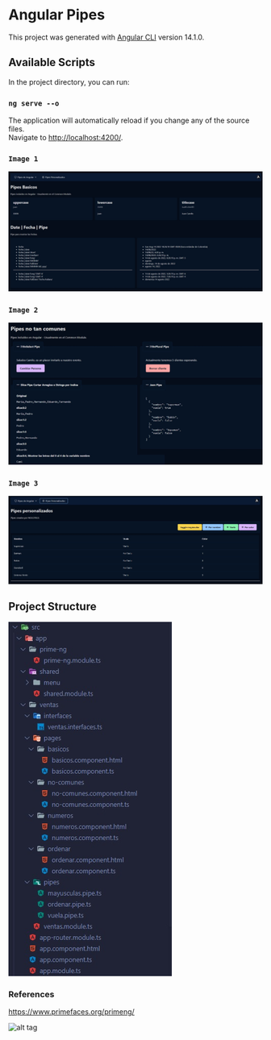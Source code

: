 # Angular Pipes

This project was generated with [Angular CLI](https://github.com/angular/angular-cli) version 14.1.0.

## Available Scripts
In the project directory, you can run:

### `ng serve --o`
The application will automatically reload if you change any of the source files.\
Navigate to [http://localhost:4200/](http://localhost:4200/).

### `Image 1`
![alt tag](https://github.com/juancr5/Aplicaciones-Angular/blob/main/images/05%20Pipes%20Basicos.jpg)

### `Image 2`
![alt tag](https://github.com/juancr5/Aplicaciones-Angular/blob/main/images/05%20Pipes%20No%20tan%20comunes.jpg)

### `Image 3`
![alt tag](https://github.com/juancr5/Aplicaciones-Angular/blob/main/images/05%20Pipes%20Personalizados.jpg)

## Project Structure
![alt tag](https://github.com/juancr5/Aplicaciones-Angular/blob/main/images/05%20Project%20Structure.jpg)

### References
https://www.primefaces.org/primeng/

![alt tag](https://miro.medium.com/max/433/1*qyGXPQTGm8T8JSI4tEVOqA.png)
